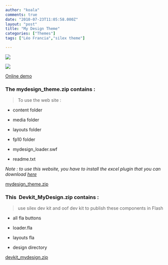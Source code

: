 ```yaml
---
author: "koala"
comments: true
date: "2010-07-23T11:05:58.000Z"
layout: "post"
title: "My Design Theme"
categories: ["Themes"]
tags: ["Léo Francia","silex theme"]

---
```

![](https://www.silexlabs.org/wp-content/uploads/2010/07/My-Design-theme.jpg)




![](https://www.silexlabs.org/wp-content/uploads/2010/07/My-Design-theme-2.jpg)


[Online demo](http://silexprod.com/silex_leo_04/)


### **The mydesign_theme.zip contains :**


> To use the web site :




  * content folder




  * media folder




  * layouts folder




  * fp10 folder




  * mydesign_loader.swf




  * readme.txt


_Note : to use this website, you have to install the excel plugin that you can download [here](https://www.silexlabs.org/?p=250)_

[mydesign_theme.zip](https://www.silexlabs.org/wp-content/uploads/2010/12/My-Design1.zip)


### **This  Devkit_MyDesign.zip contains :**


> use silex dev kit and oof dev kit to publish these components in Flash




  * all fla buttons


  * loader.fla


  * layouts fla


  * design directory


[devkit_mydesign.zip](http://wp-manager.silex-ria.org/wp-content/uploads/2010/07/devkit_mydesign.zip)


